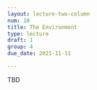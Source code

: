 ```yaml
---
layout: lecture-two-column
num: 10
title: The Environment
type: lecture
draft: 1
group: 4
due_date: 2021-11-11

---
```

TBD